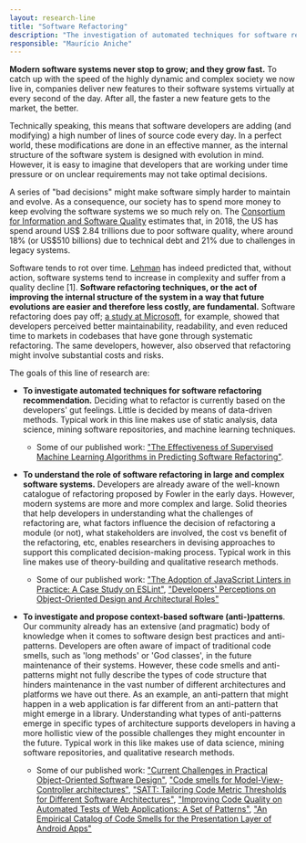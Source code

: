 ```yaml
---
layout: research-line
title: "Software Refactoring"
description: "The investigation of automated techniques for software refactoring recommendation, the understanding of the role of software refactoring in large and complex software systems, and the investigation and the proposal of context-based software (anti-)patterns."
responsible: "Maurício Aniche"
---
```


**Modern software systems never stop to grow; and they grow fast.** To catch up with the speed of the highly dynamic and complex society we now live in, companies deliver new features to their software systems virtually at every second of the day. After all, the faster a new feature gets to the market, the better. 

Technically speaking, this means that software developers are adding (and modifying) a high number of lines of source code every day. In a perfect world, these modifications are done in an effective manner, as the internal structure of the software system is designed with evolution in mind.
However, it is easy to imagine that developers that are working under time pressure or on unclear requirements may not take optimal decisions. 

A series of "bad decisions" might make software simply harder to maintain and evolve. As a consequence, our society has to spend more money to keep evolving the software systems we so much rely on. The [Consortium for Information and Software Quality](https://www.it-cisq.org/the-cost-of-poor-quality-software-in-the-us-a-2018-report/The-Cost-of-Poor-Quality-Software-in-the-US-2018-Report.pdf) estimates that, in 2018, the US has spend around US$ 2.84 trillions due to poor software quality, where around 18% (or US$510 billions) due to technical debt and 21% due to challenges in legacy systems. 

Software tends to rot over time. [Lehman](https://ieeexplore.ieee.org/abstract/document/1456074) has indeed predicted that, without action, software systems tend to increase in complexity and suffer from a quality decline [1]. **Software refactoring techniques, or the act of improving the internal structure of the system in a way that future evolutions are easier and therefore less costly, are fundamental.** Software refactoring does pay off; [a study at Microsoft](https://ieeexplore.ieee.org/abstract/document/6802406), for example, showed that developers perceived better maintainability, readability, and even reduced time to markets in codebases that have gone through systematic refactoring. The same developers, however, also observed that refactoring might involve substantial costs and risks.

The goals of this line of research are:

* **To investigate automated techniques for software refactoring recommendation.** Deciding what to refactor is currently based on the developers' gut feelings. Little is decided by means of data-driven methods. Typical work in this line makes use of static analysis, data science, mining software repositories, and machine learning techniques. 
	* Some of our published work: ["The Effectiveness of Supervised Machine Learning Algorithms in Predicting Software Refactoring"](https://arxiv.org/abs/2001.03338).

* **To understand the role of software refactoring in large and complex software systems.** Developers are already aware of the well-known catalogue of refactoring proposed by Fowler in the early days. However, modern systems are more and more complex and large. Solid theories that help developers in understanding what the challenges of refactoring are, what factors influence the decision of refactoring a module (or not), what stakeholders are involved, the cost vs benefit of the refactoring, etc, enables researchers in devising approaches to support this complicated decision-making process. Typical work in this line makes use of theory-building and qualitative research methods.
	* Some of our published work: ["The Adoption of JavaScript Linters in Practice: A Case Study on ESLint"](https://pure.tudelft.nl/portal/en/publications/the-adoption-of-javascript-linters-in-practice-a-case-study-on-eslint(375bf549-f2a2-49a7-8d3d-a4489a579f4c).html), ["Developers' Perceptions on Object-Oriented Design and Architectural Roles"](https://ctreude.files.wordpress.com/2016/07/sbes16.pdf)

* **To investigate and propose context-based software (anti-)patterns**. Our community already has an extensive (and pragmatic) body of knowledge when it comes to software design best practices and anti-patterns. Developers are often aware of impact of traditional code smells, such as 'long methods' or 'God classes', in the future maintenance of their systems. However, these code smells and anti-patterns might not fully describe the types of code structure that hinders maintenance in the vast number of different architectures and platforms we have out there. As an example, an anti-pattern that might happen in a web application is far different from an anti-pattern that might emerge in a library. Understanding what types of anti-patterns emerge in specific types of architecture supports developers in having a more hollistic view of the possible challenges they might encounter in the future. Typical work in this like makes use of data science, mining software repositories, and qualitative research methods.
	* Some of our published work: ["Current Challenges in Practical Object-Oriented Software Design"](https://pure.tudelft.nl/portal/en/publications/current-challenges-in-practical-objectoriented-software-design(fb65f714-1771-4446-9114-73ee302d5693).html), ["Code smells for Model-View-Controller architectures"](https://pure.tudelft.nl/portal/en/publications/code-smells-for-modelviewcontroller-architectures(55788fc3-56ed-4756-8667-cbf3f1e885db).html), ["SATT: Tailoring Code Metric Thresholds for Different Software Architectures"](https://pure.tudelft.nl/portal/en/publications/satt-tailoring-code-metric-thresholds-for-different-software-architectures(3992a2cc-7002-44ed-8e58-f45027a81993).html), ["Improving Code Quality on Automated Tests of Web Applications: A Set of Patterns"](https://figshare.com/articles/Improving_Code_Quality_on_Automated_Tests_of_Web_Applications_A_Set_of_Patterns/11037230), ["An Empirical Catalog of Code Smells for the Presentation Layer of Android Apps"](https://pure.tudelft.nl/portal/en/publications/an-empirical-catalog-of-code-smells-for-the-presentation-layer-of-android-apps(e79aac89-295c-413b-9ca1-1140ddd3db14).html)

